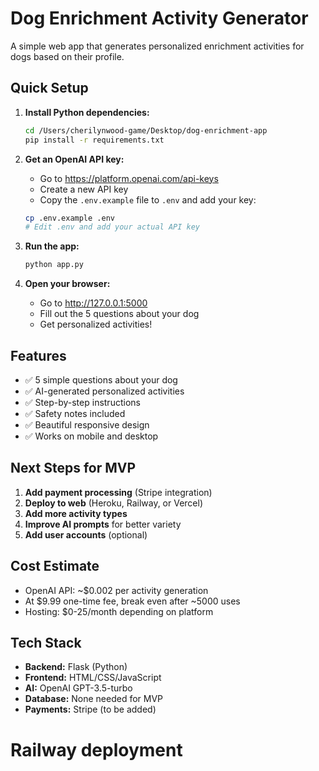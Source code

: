 # Dog Enrichment Activity Generator

A simple web app that generates personalized enrichment activities for dogs based on their profile.

## Quick Setup

1. **Install Python dependencies:**
   ```bash
   cd /Users/cherilynwood-game/Desktop/dog-enrichment-app
   pip install -r requirements.txt
   ```

2. **Get an OpenAI API key:**
   - Go to https://platform.openai.com/api-keys
   - Create a new API key
   - Copy the `.env.example` file to `.env` and add your key:
   ```bash
   cp .env.example .env
   # Edit .env and add your actual API key
   ```

3. **Run the app:**
   ```bash
   python app.py
   ```

4. **Open your browser:**
   - Go to http://127.0.0.1:5000
   - Fill out the 5 questions about your dog
   - Get personalized activities!

## Features

- ✅ 5 simple questions about your dog
- ✅ AI-generated personalized activities
- ✅ Step-by-step instructions
- ✅ Safety notes included
- ✅ Beautiful responsive design
- ✅ Works on mobile and desktop

## Next Steps for MVP

1. **Add payment processing** (Stripe integration)
2. **Deploy to web** (Heroku, Railway, or Vercel)
3. **Add more activity types** 
4. **Improve AI prompts** for better variety
5. **Add user accounts** (optional)

## Cost Estimate

- OpenAI API: ~$0.002 per activity generation
- At $9.99 one-time fee, break even after ~5000 uses
- Hosting: $0-25/month depending on platform

## Tech Stack

- **Backend:** Flask (Python)
- **Frontend:** HTML/CSS/JavaScript
- **AI:** OpenAI GPT-3.5-turbo
- **Database:** None needed for MVP
- **Payments:** Stripe (to be added)
# Railway deployment
